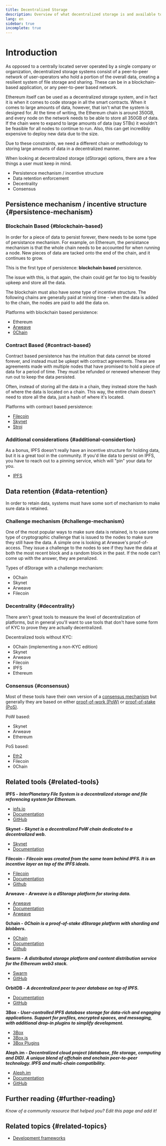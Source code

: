 ```yaml
---
title: Decentralized Storage
description: Overview of what decentralized storage is and available tools to integrate into a dapp.
lang: en
sidebar: true
incomplete: true
---
```


# Introduction

As opposed to a centrally located server operated by a single company or organization, decentralized storage systems consist of a peer-to-peer network of user-operators who hold a portion of the overall data, creating a resilient system of file storage and sharing. These can be in a blockchain-based application, or any peer-to-peer based network.

Ethereum itself can be used as a decentralized storage system, and in fact it is when it comes to code storage in all the smart contracts. When it comes to large amounts of data, however, that isn't what the system is designed for. At the time of writing, the Ethereum chain is around 350GB, and every node on the network needs to be able to store all 350GB of data. If the chain were to expand to large amounts of data (say 5TBs) it wouldn't be feasible for all nodes to continue to run. Also, this can get incredibly expensive to deploy new data due to the size.

Due to these constraints, we need a different chain or methodology to storing large amounts of data in a decentralized manner.

When looking at decentralized storage (dStorage) options, there are a few things a user must keep in mind.

- Persistence mechanism / incentive structure
- Data retention enforcement
- Decentrality
- Consensus

## Persistence mechanism / incentive structure {#persistence-mechanism}

### Blockchain Based {#blockchain-based}

In order for a piece of data to persist forever, there needs to be some type of persistance mechanism. For example, on Ethereum, the persistance mechanism is that the whole chain needs to be accounted for when running a node. New pieces of data are tacked onto the end of the chain, and it continues to grow.

This is the first type of persistence: **blockchain based** persistence.

The issue with this, is that again, the chain could get far too big to feasibly upkeep and store all the data.

The blockchain must also have some type of incentive structure. The following chains are generally paid at mining time - when the data is added to the chain, the nodes are paid to add the data on.

Platforms with blockchain based persistence:

- Ethereum
- [Arweave](https://www.arweave.org/)
- [0Chain](https://0chain.net/)

### Contract Based {#contract-based}

Contract based persistence has the intuition that data cannot be stored forever, and instead must be upkept with contract agreements. These are agreements made with multiple nodes that have promised to hold a piece of data for a period of time. They must be refunded or renewed whenever they run out to keep the data persisted.

Often, instead of storing all the data in a chain, they instead store the hash of where the data is located on a chain. This way, the entire chain doesn't need to store all the data, just a hash of where it's located.

Platforms with contract based persistence:

- [Filecoin](https://docs.filecoin.io/about-filecoin/what-is-filecoin/)
- [Skynet](https://siasky.net/)
- [Stroj](https://storj.io/)

### Additional considerations {#additional-considertion}

As a bonus, IPFS doesn't really have an incentive structure for holding data, but it is a great tool in the community. If you'd like data to persist on IPFS, you have to reach out to a pinning service, which will "pin" your data for you.

- [IPFS](https://ipfs.io/)

## Data retention {#data-retention}

In order to retain data, systems must have some sort of mechanism to make sure data is retained.

### Challenge mechanism {#challenge-mechanism}

One of the most popular ways to make sure data is retained, is to use some type of cryptographic challenge that is issued to the nodes to make sure they still have the data. A simple one is looking at Arweave's proof-of-access. They issue a challenge to the nodes to see if they have the data at both the most recent block and a random block in the past. If the node can't come up with the answer, they are penalized.

Types of dStorage with a challenge mechanism:

- 0Chain
- Skynet
- Arweave
- Filecoin

### Decentrality {#decentrality}

There aren't great tools to measure the level of decentralization of platforms, but in general you'll want to use tools that don't have some form of KYC to prove they are actually decentralized.

Decentralized tools without KYC:

- 0Chain (implementing a non-KYC edition)
- Skynet
- Arweave
- Filecoin
- IPFS
- Ethereum

### Consensus {#consensus}

Most of these tools have their own version of a [consensus mechanism](/developers/docs/consensus-mechanisms/) but generally they are based on either [proof-of-work (PoW)](/developers/docs/consensus-mechanisms/pow/) or [proof-of-stake (PoS)](/developers/docs/consensus-mechanisms/pos/).

PoW based:

- Skynet
- Arweave
- Ethereum

PoS based:

- [Eth2](/eth2/)
- Filecoin
- 0Chain

## Related tools {#related-tools}

**IPFS -** **_InterPlanetary File System is a decentralized storage and file referencing system for Ethereum._**

- [ipfs.io](https://ipfs.io/)
- [Documentation](https://docs.ipfs.io/)
- [GitHub](https://github.com/ipfs/ipfs)

**Skynet -** **_Skynet is a decentralized PoW chain dedicated to a decentralized web._**

- [Skynet](https://siasky.net/)
- [Documentation](https://siasky.net/docs/)

**Filecoin -** **_Filecoin was created from the same team behind IPFS. It is an incentive layer on top of the IPFS ideals._**

- [Filecoin](https://docs.filecoin.io/about-filecoin/what-is-filecoin/)
- [Documentation](https://docs.filecoin.io/)
- [Github](https://github.com/filecoin-project)

**Arweave -** **_Arweave is a dStorage platform for storing data._**

- [Arweave](https://www.arweave.org/)
- [Documentation](https://docs.arweave.org/info/)
- [Arweave](https://github.com/ArweaveTeam/arweave)

**0chain -** **_0Chain is a proof-of-stake dStorage platform with sharding and blobbers._**

- [0Chain](https://0chain.net/)
- [Documentation](https://0chain.net/page-documentation.html)
- [Github](https://github.com/0chain)

**Swarm -** **_A distributed storage platform and content distribution service for the Ethereum web3 stack._**

- [Swarm](https://ethersphere.github.io/swarm-home/)
- [GitHub](https://github.com/ethersphere/swarm)

**OrbitDB -** **_A decentralized peer to peer database on top of IPFS._**

- [Documentation](https://github.com/orbitdb/field-manual)
- [GitHub](https://github.com/orbitdb/orbit-db)

**3Box -** **_User-controlled IPFS database storage for data-rich and engaging applications. Support for profiles, encrypted spaces, and messaging, with additional drop-in plugins to simplify development._**

- [3Box](https://3box.io)
- [3Box.js](https://github.com/3box/3box-js)
- [3Box Plugins](https://docs.3box.io/learn/building-a-distributed-appstore-with-3box#5723)

**Aleph.im -** **_Decentralized cloud project (database, file storage, computing and DID). A unique blend of offchain and onchain peer-to-peer technology. IPFS and multi-chain compatibility._**

- [Aleph.im](https://aleph.im/)
- [Documentation](https://aleph.im/#/developers)
- [GitHub](https://github.com/aleph-im/)

## Further reading {#further-reading}

_Know of a community resource that helped you? Edit this page and add it!_

## Related topics {#related-topics}

- [Development frameworks](/en/developers/docs/frameworks/)
